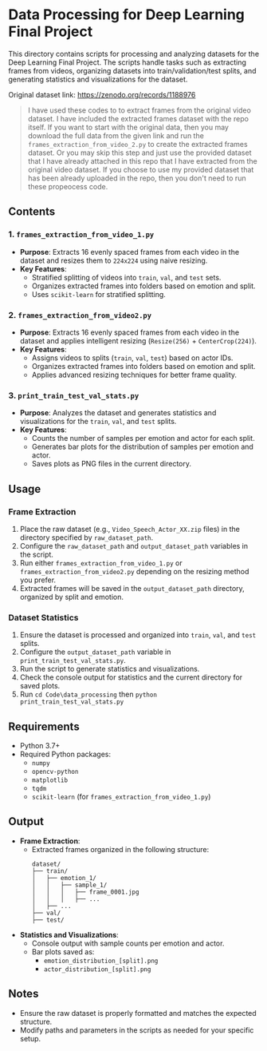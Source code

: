 # Data Processing for Deep Learning Final Project

This directory contains scripts for processing and analyzing datasets for the Deep Learning Final Project. The scripts handle tasks such as extracting frames from videos, organizing datasets into train/validation/test splits, and generating statistics and visualizations for the dataset.

Original dataset link: https://zenodo.org/records/1188976

> I have used these codes to to extract frames from the original video dataset. I have included the extracted frames dataset with the repo itself. If you want to start with the original data, then you may download the full data from the given link and run the `frames_extraction_from_video_2.py` to create the extracted frames dataset. Or you may skip this step and just use the provided dataset that I have already attached in this repo that I have extracted from the original video dataset. If you choose to use my provided dataset that has been already uploaded in the repo, then you don't need to run these propeocess code.

## Contents

### 1. `frames_extraction_from_video_1.py`
- **Purpose**: Extracts 16 evenly spaced frames from each video in the dataset and resizes them to `224x224` using naive resizing.
- **Key Features**:
  - Stratified splitting of videos into `train`, `val`, and `test` sets.
  - Organizes extracted frames into folders based on emotion and split.
  - Uses `scikit-learn` for stratified splitting.

### 2. `frames_extraction_from_video2.py`
- **Purpose**: Extracts 16 evenly spaced frames from each video in the dataset and applies intelligent resizing (`Resize(256)` + `CenterCrop(224)`).
- **Key Features**:
  - Assigns videos to splits (`train`, `val`, `test`) based on actor IDs.
  - Organizes extracted frames into folders based on emotion and split.
  - Applies advanced resizing techniques for better frame quality.

### 3. `print_train_test_val_stats.py`
- **Purpose**: Analyzes the dataset and generates statistics and visualizations for the `train`, `val`, and `test` splits.
- **Key Features**:
  - Counts the number of samples per emotion and actor for each split.
  - Generates bar plots for the distribution of samples per emotion and actor.
  - Saves plots as PNG files in the current directory.

## Usage

### Frame Extraction
1. Place the raw dataset (e.g., `Video_Speech_Actor_XX.zip` files) in the directory specified by `raw_dataset_path`.
2. Configure the `raw_dataset_path` and `output_dataset_path` variables in the script.
3. Run either `frames_extraction_from_video_1.py` or `frames_extraction_from_video2.py` depending on the resizing method you prefer.
4. Extracted frames will be saved in the `output_dataset_path` directory, organized by split and emotion.

### Dataset Statistics
1. Ensure the dataset is processed and organized into `train`, `val`, and `test` splits.
2. Configure the `output_dataset_path` variable in `print_train_test_val_stats.py`.
3. Run the script to generate statistics and visualizations.
4. Check the console output for statistics and the current directory for saved plots.
5. Run `cd Code\data_processing` then `python print_train_test_val_stats.py`

## Requirements
- Python 3.7+
- Required Python packages:
  - `numpy`
  - `opencv-python`
  - `matplotlib`
  - `tqdm`
  - `scikit-learn` (for `frames_extraction_from_video_1.py`)

## Output
- **Frame Extraction**:
  - Extracted frames organized in the following structure:
    ```
    dataset/
    ├── train/
    │   ├── emotion_1/
    │   │   ├── sample_1/
    │   │   │   ├── frame_0001.jpg
    │   │   │   ├── ...
    │   ├── ...
    ├── val/
    ├── test/
    ```
- **Statistics and Visualizations**:
  - Console output with sample counts per emotion and actor.
  - Bar plots saved as:
    - `emotion_distribution_[split].png`
    - `actor_distribution_[split].png`

## Notes
- Ensure the raw dataset is properly formatted and matches the expected structure.
- Modify paths and parameters in the scripts as needed for your specific setup.
